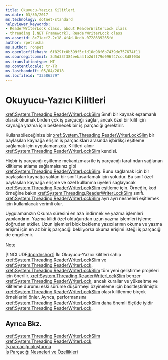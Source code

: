 ```yaml
---
title: Okuyucu-Yazıcı Kilitleri
ms.date: 03/30/2017
ms.technology: dotnet-standard
helpviewer_keywords:
- ReaderWriterLock class, about ReaderWriterLock class
- threading [.NET Framework], ReaderWriterLock class
ms.assetid: 8c71acf2-2c18-4f4d-8cdb-0728639265fd
author: rpetrusha
ms.author: ronpet
ms.openlocfilehash: 6f829fc0b399f5cfd10d98f6b7439de757674f11
ms.sourcegitcommit: 3d5d33f384eeba41b2dff79d096f47ccc8d8f03d
ms.translationtype: MT
ms.contentlocale: tr-TR
ms.lasthandoff: 05/04/2018
ms.locfileid: "33586379"
---
```

# <a name="reader-writer-locks"></a>Okuyucu-Yazıcı Kilitleri
<xref:System.Threading.ReaderWriterLockSlim> Sınıfı bir kaynak eşzamanlı olarak okumak birden çok iş parçacığı sağlar, ancak özel bir kilit için kaynağa yazma için beklenecek bir iş parçacığı gerektirir.  
  
 Kullanabileceğinize bir <xref:System.Threading.ReaderWriterLockSlim> bir paylaşılan kaynağa erişim iş parçacıkları arasında işbirlikçi eşitleme sağlamak için uygulamanızda. Kilitleri alınır <xref:System.Threading.ReaderWriterLockSlim> kendisi.  
  
 Hiçbir iş parçacığı eşitleme mekanizması ile iş parçacığı tarafından sağlanan kilitleme atlama sağlamalısınız gibi <xref:System.Threading.ReaderWriterLockSlim>. Bunu sağlamak için bir paylaşılan kaynağa yalıtan bir sınıf tasarlamak için yoludur. Bu sınıf özel paylaşılan kaynağa erişme ve özel kullanma üyeleri sağlayacak <xref:System.Threading.ReaderWriterLockSlim> eşitleme için. Örneğin, kod örneğine bakın <xref:System.Threading.ReaderWriterLockSlim> sınıfı. <xref:System.Threading.ReaderWriterLockSlim> ayrı ayrı nesneleri eşitlemek için kullanılacak verimli olur.  
  
 Uygulamanızın Okuma süresini en aza indirmek ve yazma işlemleri yapılandırın. Yazma kilidi özel olduğundan uzun yazma işlemleri işleme doğrudan etkiler. Uzun işlemleri blok bekleme yazıcılarının okuma ve yazma erişimi için en az bir iş parçacığı bekliyorsa okuma erişimi isteği iş parçacığı de engellenir.  
  
> [!NOTE]
>  [!INCLUDE[dnprdnshort](../../../includes/dnprdnshort-md.md)] İki Okuyucu-Yazıcı kilitleri sahip <xref:System.Threading.ReaderWriterLockSlim> ve <xref:System.Threading.ReaderWriterLock>. <xref:System.Threading.ReaderWriterLockSlim> tüm yeni geliştirme projeleri için önerilir. <xref:System.Threading.ReaderWriterLockSlim> benzer <xref:System.Threading.ReaderWriterLock>, ancak kurallar ve yükseltme ve kilitleme durumu eski sürüme düşürmeyi özyineleme için basitleştirilmiştir. <xref:System.Threading.ReaderWriterLockSlim> olası kilitlenme birçok örneklerini önler. Ayrıca, performansını <xref:System.Threading.ReaderWriterLockSlim> daha önemli ölçüde iyidir <xref:System.Threading.ReaderWriterLock>.  
  
## <a name="see-also"></a>Ayrıca Bkz.  
 <xref:System.Threading.ReaderWriterLockSlim>  
 <xref:System.Threading.ReaderWriterLock>  
 [İş parçacığı oluşturma](../../../docs/standard/threading/index.md)  
 [İş Parçacığı Nesneleri ve Özellikleri](../../../docs/standard/threading/threading-objects-and-features.md)
